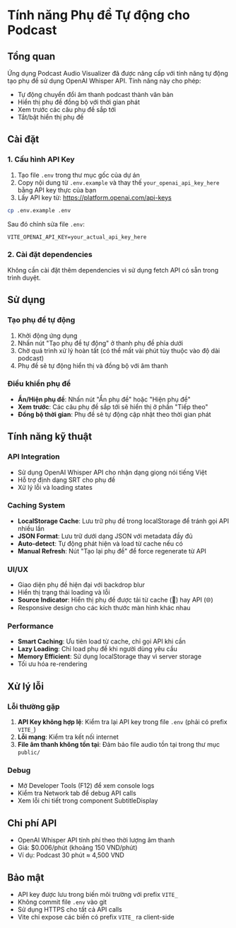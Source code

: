 # Tính năng Phụ đề Tự động cho Podcast

## Tổng quan

Ứng dụng Podcast Audio Visualizer đã được nâng cấp với tính năng tự động tạo phụ đề sử dụng OpenAI Whisper API. Tính năng này cho phép:

- Tự động chuyển đổi âm thanh podcast thành văn bản
- Hiển thị phụ đề đồng bộ với thời gian phát
- Xem trước các câu phụ đề sắp tới
- Tắt/bật hiển thị phụ đề

## Cài đặt

### 1. Cấu hình API Key

1. Tạo file `.env` trong thư mục gốc của dự án
2. Copy nội dung từ `.env.example` và thay thế `your_openai_api_key_here` bằng API key thực của bạn
3. Lấy API key từ: https://platform.openai.com/api-keys

```bash
cp .env.example .env
```

Sau đó chỉnh sửa file `.env`:

```
VITE_OPENAI_API_KEY=your_actual_api_key_here
```

### 2. Cài đặt dependencies

Không cần cài đặt thêm dependencies vì sử dụng fetch API có sẵn trong trình duyệt.

## Sử dụng

### Tạo phụ đề tự động

1. Khởi động ứng dụng
2. Nhấn nút "Tạo phụ đề tự động" ở thanh phụ đề phía dưới
3. Chờ quá trình xử lý hoàn tất (có thể mất vài phút tùy thuộc vào độ dài podcast)
4. Phụ đề sẽ tự động hiển thị và đồng bộ với âm thanh

### Điều khiển phụ đề

- **Ẩn/Hiện phụ đề**: Nhấn nút "Ẩn phụ đề" hoặc "Hiện phụ đề"
- **Xem trước**: Các câu phụ đề sắp tới sẽ hiển thị ở phần "Tiếp theo"
- **Đồng bộ thời gian**: Phụ đề sẽ tự động cập nhật theo thời gian phát

## Tính năng kỹ thuật

### API Integration

- Sử dụng OpenAI Whisper API cho nhận dạng giọng nói tiếng Việt
- Hỗ trợ định dạng SRT cho phụ đề
- Xử lý lỗi và loading states

### Caching System

- **LocalStorage Cache**: Lưu trữ phụ đề trong localStorage để tránh gọi API nhiều lần
- **JSON Format**: Lưu trữ dưới dạng JSON với metadata đầy đủ
- **Auto-detect**: Tự động phát hiện và load từ cache nếu có
- **Manual Refresh**: Nút "Tạo lại phụ đề" để force regenerate từ API

### UI/UX

- Giao diện phụ đề hiện đại với backdrop blur
- Hiển thị trạng thái loading và lỗi
- **Source Indicator**: Hiển thị phụ đề được tải từ cache (📁) hay API (🌐)
- Responsive design cho các kích thước màn hình khác nhau

### Performance

- **Smart Caching**: Ưu tiên load từ cache, chỉ gọi API khi cần
- **Lazy Loading**: Chỉ load phụ đề khi người dùng yêu cầu
- **Memory Efficient**: Sử dụng localStorage thay vì server storage
- Tối ưu hóa re-rendering

## Xử lý lỗi

### Lỗi thường gặp

1. **API Key không hợp lệ**: Kiểm tra lại API key trong file `.env` (phải có prefix `VITE_`)
2. **Lỗi mạng**: Kiểm tra kết nối internet
3. **File âm thanh không tồn tại**: Đảm bảo file audio tồn tại trong thư mục `public/`

### Debug

- Mở Developer Tools (F12) để xem console logs
- Kiểm tra Network tab để debug API calls
- Xem lỗi chi tiết trong component SubtitleDisplay

## Chi phí API

- OpenAI Whisper API tính phí theo thời lượng âm thanh
- Giá: $0.006/phút (khoảng 150 VND/phút)
- Ví dụ: Podcast 30 phút ≈ 4,500 VND

## Bảo mật

- API key được lưu trong biến môi trường với prefix `VITE_`
- Không commit file `.env` vào git
- Sử dụng HTTPS cho tất cả API calls
- Vite chỉ expose các biến có prefix `VITE_` ra client-side
